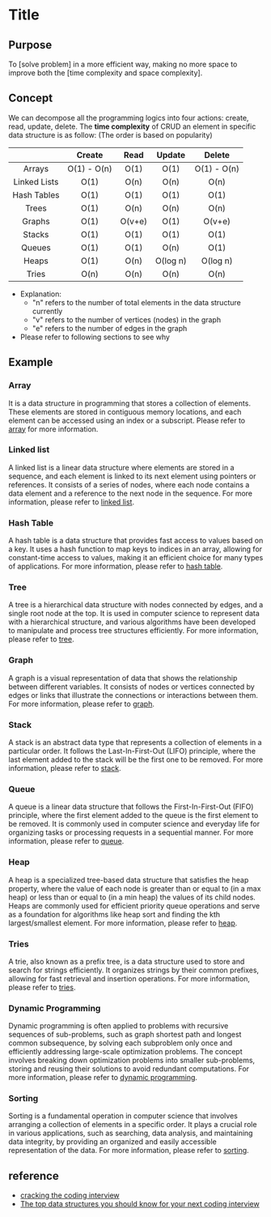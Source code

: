 # Title

## Purpose

To [solve problem] in a more efficient way, making no more space to improve both the [time complexity and space complexity].

## Concept

We can decompose all the programming logics into four actions: create, read, update, delete. The **time complexity** of CRUD an element in specific data structure is as follow: (The order is based on popularity)

|  | Create | Read | Update | Delete |
|:-:|:-:|:-:|:-:|:-:|
| Arrays | O(1) - O(n) | O(1) | O(1) | O(1) - O(n) |
| Linked Lists | O(1) | O(n) | O(n) | O(n) |
| Hash Tables | O(1) | O(1) | O(1) | O(1) |
| Trees | O(1) | O(n) | O(n) | O(n) |
| Graphs | O(1) | O(v+e) | O(1) | O(v+e) |
| Stacks | O(1) | O(1) | O(1) | O(1) |
| Queues | O(1) | O(1) | O(n) | O(1) |
| Heaps | O(1) | O(n) | O(log n) | O(log n) |
| Tries | O(n) | O(n) | O(n) | O(n) |

* Explanation:
  * "n" refers to the number of total elements in the data structure currently
  * "v" refers to the number of vertices (nodes) in the graph
  * "e" refers to the number of edges in the graph
* Please refer to following sections to see why

## Example

### Array

It is a data structure in programming that stores a collection of elements. These elements are stored in contiguous memory locations, and each element can be accessed using an index or a subscript. Please refer to [array](/blog/software/dsa/array) for more information.

### Linked list

A linked list is a linear data structure where elements are stored in a sequence, and each element is linked to its next element using pointers or references. It consists of a series of nodes, where each node contains a data element and a reference to the next node in the sequence. For more information, please refer to [linked list](/blog/software/dsa/linked-list).

### Hash Table

A hash table is a data structure that provides fast access to values based on a key. It uses a hash function to map keys to indices in an array, allowing for constant-time access to values, making it an efficient choice for many types of applications. For more information, please refer to [hash table](/blog/software/dsa/hash-table).

### Tree

A tree is a hierarchical data structure with nodes connected by edges, and a single root node at the top. It is used in computer science to represent data with a hierarchical structure, and various algorithms have been developed to manipulate and process tree structures efficiently. For more information, please refer to [tree](/blog/software/dsa/tree).

### Graph

A graph is a visual representation of data that shows the relationship between different variables. It consists of nodes or vertices connected by edges or links that illustrate the connections or interactions between them. For more information, please refer to [graph](/blog/software/dsa/graph).

### Stack

A stack is an abstract data type that represents a collection of elements in a particular order. It follows the Last-In-First-Out (LIFO) principle, where the last element added to the stack will be the first one to be removed. For more information, please refer to [stack](/blog/software/dsa/stack).

### Queue

A queue is a linear data structure that follows the First-In-First-Out (FIFO) principle, where the first element added to the queue is the first element to be removed. It is commonly used in computer science and everyday life for organizing tasks or processing requests in a sequential manner. For more information, please refer to [queue](/blog/software/dsa/queue).

### Heap

A heap is a specialized tree-based data structure that satisfies the heap property, where the value of each node is greater than or equal to (in a max heap) or less than or equal to (in a min heap) the values of its child nodes. Heaps are commonly used for efficient priority queue operations and serve as a foundation for algorithms like heap sort and finding the kth largest/smallest element. For more information, please refer to [heap](/blog/software/dsa/heap).

### Tries

A trie, also known as a prefix tree, is a data structure used to store and search for strings efficiently. It organizes strings by their common prefixes, allowing for fast retrieval and insertion operations. For more information, please refer to [tries](/blog/software/dsa/tries).

### Dynamic Programming

Dynamic programming is often applied to problems with recursive sequences of sub-problems, such as graph shortest path and longest common subsequence, by solving each subproblem only once and efficiently addressing large-scale optimization problems. The concept involves breaking down optimization problems into smaller sub-problems, storing and reusing their solutions to avoid redundant computations. For more information, please refer to [dynamic programming](/blog/software/dsa/dynamic-programming).

### Sorting

Sorting is a fundamental operation in computer science that involves arranging a collection of elements in a specific order. It plays a crucial role in various applications, such as searching, data analysis, and maintaining data integrity, by providing an organized and easily accessible representation of the data. For more information, please refer to [sorting](/blog/software/dsa/sorting).

## reference

* [cracking the coding interview](https://www.amazon.com/Cracking-Coding-Interview-Programming-Questions/dp/0984782850)
* [The top data structures you should know for your next coding interview](https://www.freecodecamp.org/news/the-top-data-structures-you-should-know-for-your-next-coding-interview-36af0831f5e3/)
